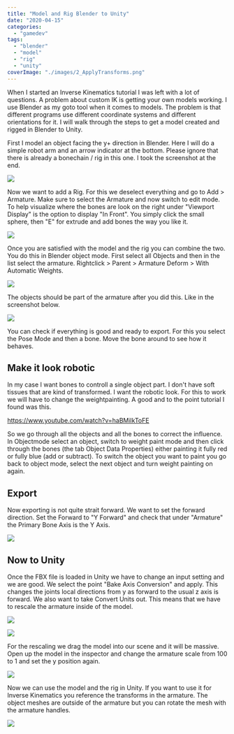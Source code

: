 ```yaml
---
title: "Model and Rig Blender to Unity"
date: "2020-04-15"
categories: 
  - "gamedev"
tags: 
  - "blender"
  - "model"
  - "rig"
  - "unity"
coverImage: "./images/2_ApplyTransforms.png"
---
```


When I started an Inverse Kinematics tutorial I was left with a lot of questions. A problem about custom IK is getting your own models working. I use Blender as my goto tool when it comes to models. The problem is that different programs use different coordinate systems and different orientations for it. I will walk through the steps to get a model created and rigged in Blender to Unity.

First I model an object facing the y+ direction in Blender. Here I will do a simple robot arm and an arrow indicator at the bottom. Please ignore that there is already a bonechain / rig in this one. I took the screenshot at the end.

![](./images/1_modelorientation-449x304.png)

Now we want to add a Rig. For this we deselect everything and go to Add > Armature. Make sure to select the Armature and now switch to edit mode. To help visualize where the bones are look on the right under "Viewport Display" is the option to display "In Front". You simply click the small sphere, then "E" for extrude and add bones the way you like it.

![](./images/4_AddBonesWithE_DisplayFrontToSeeBones-scaled.jpg)

Once you are satisfied with the model and the rig you can combine the two. You do this in Blender object mode. First select all Objects and then in the list select the armature. Rightclick > Parent > Armature Deform > With Automatic Weights.

![](./images/5_ObjectModeSelectModelsThanArmature-2.png)

The objects should be part of the armature after you did this. Like in the screenshot below.

![](./images/5_AfterParenting-1-449x304.png)

You can check if everything is good and ready to export. For this you select the Pose Mode and then a bone. Move the bone around to see how it behaves.

## Make it look robotic

In my case I want bones to controll a single object part. I don't have soft tissues that are kind of transformed. I want the robotic look. For this to work we will have to change the weightpainting. A good and to the point tutorial I found was this.

https://www.youtube.com/watch?v=haBMilkToFE

So we go through all the objects and all the bones to correct the influence. In Objectmode select an object, switch to weight paint mode and then click through the bones (the tab Object Data Properties) either painting it fully red or fully blue (add or subtract). To switch the object you want to paint you go back to object mode, select the next object and turn weight painting on again.

## Export

Now exporting is not quite strait forward. We want to set the forward direction. Set the Forward to "Y Forward" and check that under "Armature" the Primary Bone Axis is the Y Axis.

![](./images/7_fbxExportSettingForBones_Try2.png)

## Now to Unity

Once the FBX file is loaded in Unity we have to change an input setting and we are good. We select the point "Bake Axis Conversion" and apply. This changes the joints local directions from y as forward to the usual z axis is forward. We also want to take Convert Units out. This means that we have to rescale the armature inside of the model.

![](./images/8_fbxImportSetting_Try2-449x304.png)

![](./images/9_fbxLocalCoordinates.png)

For the rescaling we drag the model into our scene and it will be massive. Open up the model in the inspector and change the armature scale from 100 to 1 and set the y position again.

![](./images/TransformAdjustments.png)

Now we can use the model and the rig in Unity. If you want to use it for Inverse Kinematics you reference the transforms in the armature. The object meshes are outside of the armature but you can rotate the mesh with the armature handles.

![](./images/10_UnityManipulateRig.png)
